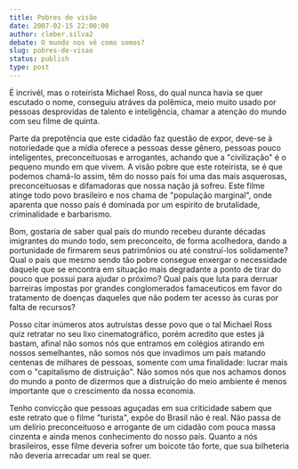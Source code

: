 ```yaml
---
title: Pobres de visão
date: 2007-02-15 22:00:00
author: cleber.silva2
debate: O mundo nos vê como somos?
slug: pobres-de-visao
status: publish 
type: post
---
```


É incrivél, mas o roteirista Michael Ross, do qual nunca havia se quer escutado o nome, conseguiu atráves da polêmica, meio muito usado por pessoas desprovidas de talento e inteligência, chamar a atenção do mundo com seu filme de quinta.   

Parte da prepotência que este cidadão faz questão de expor, deve-se à notoriedade que a mídia oferece a pessoas desse gênero, pessoas pouco inteligentes, preconceituosas e arrogantes, achando que a "civilização" é o pequeno mundo em que vivem. A visão pobre que este roteirista, se é que podemos chamá-lo assim, têm do nosso país foi uma das mais asquerosas, preconceituosas e difamadoras que nossa nação já sofreu. Este filme atinge todo povo brasileiro e nos chama de "população marginal", onde aparenta que nosso país é dominada por um espirito de brutalidade, criminalidade e barbarismo.  

Bom, gostaria de saber qual país do mundo recebeu durante décadas imigrantes do mundo todo, sem preconceito, de forma acolhedora, dando a portunidade de firmarem seus patrimônios ou até construí-los solidamente? Qual o país que mesmo sendo tão pobre consegue enxergar o necessidade daquele que se encontra em situação mais degradante a ponto de tirar do pouco que possui para ajudar o próximo? Qual país que luta para derruar barreiras impostas por grandes conglomerados famaceuticos em favor do tratamento de doenças daqueles que não podem ter acesso às curas por falta de recursos?   

Posso citar inúmeros atos autruístas desse povo que o tal Michael Ross quiz retratar no seu lixo cinematográfico, porém acredito que estes já bastam, afinal não somos nós que entramos em colégios atirando em nossos semelhantes, não somos nós que invadimos um país matando centenas de milhares de pessoas, somente com uma finalidade: lucrar mais com o "capitalismo de distruição". Não somos nós que nos achamos donos do mundo a ponto de dizermos que a distruição do meio ambiente é menos importante que o crescimento da nossa economia.  

Tenho convicção que pessoas aguçadas em sua criticidade sabem que este retrato que o filme "turista", expõe do Brasil não é real. Não passa de um delírio preconceituoso e arrogante de um cidadão com pouca massa cinzenta e ainda menos conhecimento do nosso país. Quanto a nós brasileiros, esse filme deveria sofrer um boicote tão forte, que sua bilheteria não deveria arrecadar um real se quer.

